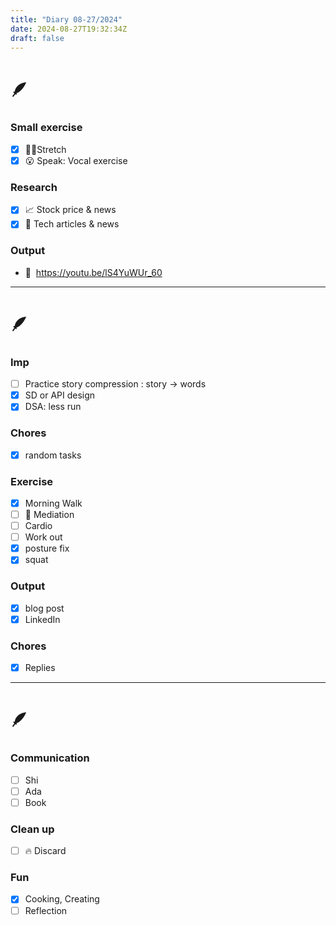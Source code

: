 ```yaml
---
title: "Diary 08-27/2024"  
date: 2024-08-27T19:32:34Z
draft: false
---
```


# 🪶

### Small exercise

- [x]  🧎‍♀️Stretch
- [x]  😮 Speak: Vocal exercise

### Research

- [x]  📈 Stock price & news
- [x]  👾 Tech articles & news

### Output

- 🎥  https://youtu.be/lS4YuWUr_60

---

# 🪶

### Imp

- [ ]  Practice story compression : story → words
- [x]  SD or API design
- [x]  DSA: less run

### Chores

- [x]  random tasks

### Exercise

- [x]  Morning Walk
- [ ]  🧘 Mediation
- [ ]  Cardio
- [ ]  Work out
- [x]  posture fix
- [x]  squat

### Output

- [x]  blog post
- [x]  LinkedIn

### Chores

- [x]  Replies

---

# 🪶

### Communication

- [ ]  Shi
- [ ]  Ada
- [ ]  Book

### Clean up

- [ ]  🔥 Discard

### Fun

- [x]  Cooking, Creating
- [ ]  Reflection